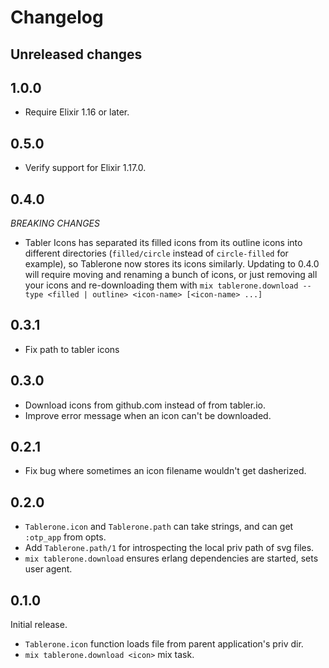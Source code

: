 # Changelog

## Unreleased changes

## 1.0.0

- Require Elixir 1.16 or later.

## 0.5.0

- Verify support for Elixir 1.17.0.

## 0.4.0

*BREAKING CHANGES*
- Tabler Icons has separated its filled icons from its outline icons into different directories (`filled/circle`
  instead of `circle-filled` for example), so Tablerone now stores its icons similarly. Updating to 0.4.0 will
  require moving and renaming a bunch of icons, or just removing all your icons and re-downloading them with
  `mix tablerone.download --type <filled | outline> <icon-name> [<icon-name> ...]`

## 0.3.1

- Fix path to tabler icons

## 0.3.0

- Download icons from github.com instead of from tabler.io.
- Improve error message when an icon can't be downloaded.

## 0.2.1

- Fix bug where sometimes an icon filename wouldn't get dasherized.

## 0.2.0

- `Tablerone.icon` and `Tablerone.path` can take strings, and can get `:otp_app` from opts.
- Add `Tablerone.path/1` for introspecting the local priv path of svg files.
- `mix tablerone.download` ensures erlang dependencies are started, sets user agent.

## 0.1.0

Initial release.

- `Tablerone.icon` function loads file from parent application's priv dir.
- `mix tablerone.download <icon>` mix task.
